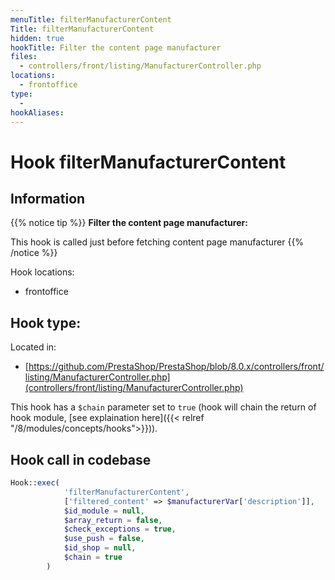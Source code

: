 ```yaml
---
menuTitle: filterManufacturerContent
Title: filterManufacturerContent
hidden: true
hookTitle: Filter the content page manufacturer
files:
  - controllers/front/listing/ManufacturerController.php
locations:
  - frontoffice
type:
  - 
hookAliases:
---
```


# Hook filterManufacturerContent

## Information

{{% notice tip %}}
**Filter the content page manufacturer:** 

This hook is called just before fetching content page manufacturer
{{% /notice %}}

Hook locations: 
  - frontoffice

Hook type: 
  - 

Located in: 
  - [https://github.com/PrestaShop/PrestaShop/blob/8.0.x/controllers/front/listing/ManufacturerController.php](controllers/front/listing/ManufacturerController.php)

This hook has a `$chain` parameter set to `true` (hook will chain the return of hook module, [see explaination here]({{< relref "/8/modules/concepts/hooks">}})).

## Hook call in codebase

```php
Hook::exec(
            'filterManufacturerContent',
            ['filtered_content' => $manufacturerVar['description']],
            $id_module = null,
            $array_return = false,
            $check_exceptions = true,
            $use_push = false,
            $id_shop = null,
            $chain = true
        )
```